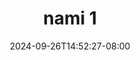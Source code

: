 --- 
title: "nami 1"
description: "streaming  video bokep nami 1   video full terbaru"
date: 2024-09-26T14:52:27-08:00
file_code: "pezfj7ayh2nu"
draft: false
cover: "qkx1qalhs37y6ste.jpg"
tags: ["nami", "bokep-indo", "bokep-viral", "bokep-ig"]
length: 844
fld_id: "1483427"
foldername: "Adenia"
categories: ["Adenia"]
views: 0
---
